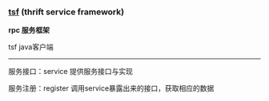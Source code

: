 ### [tsf](https://github.com/donnie4w/tsf) (thrift service framework) 
**rpc 服务框架**

tsf java客户端

***

服务接口：service  提供服务接口与实现


服务注册：register 调用service暴露出来的接口，获取相应的数据

